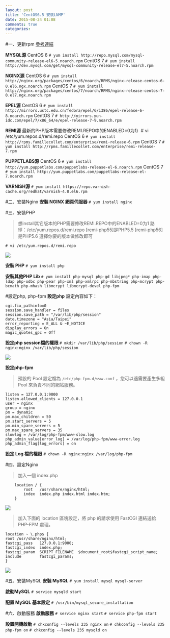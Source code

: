 ```yaml
---
layout: post
title: 'CentOS6.5 安裝LNMP'
date: 2015-08-24 01:08
comments: true
categories: 
---
```

#一、更新rpm
<a href="https://www.cnhzz.com/yum-repo/" target="_blank">參考連結</a>

**MYSQL源**
CentOS 6
`# yum install http://repo.mysql.com/mysql-community-release-el6-5.noarch.rpm`
CentOS 7
`# yum install http://dev.mysql.com/get/mysql-community-release-el7-5.noarch.rpm`

**NGINX源**
CentOS 6
`# yum install http://nginx.org/packages/centos/6/noarch/RPMS/nginx-release-centos-6-0.el6.ngx.noarch.rpm`
CentOS 7
`# yum install http://nginx.org/packages/centos/7/noarch/RPMS/nginx-release-centos-7-0.el7.ngx.noarch.rpm`

**EPEL源**
CentOS 6
`# yum install http://mirrors.ustc.edu.cn/fedora/epel/6/i386/epel-release-6-8.noarch.rpm`
CentOS 7
`# http://mirrors.yun-idc.com/epel/7/x86_64/e/epel-release-7-9.noarch.rpm`

**REMI源**
最新的PHP版本需要修改REMI.REPO中的ENABLED=0为1）# vi /etc/yum.repos.d/remi.repo
CentOS 6
`# yum install http://rpms.famillecollet.com/enterprise/remi-release-6.rpm`
CentOS 7
`# yum install http://rpms.famillecollet.com/enterprise/remi-release-7.rpm`

**PUPPETLABS源**
CentOS 6
`# yum install http://yum.puppetlabs.com/puppetlabs-release-el-6.noarch.rpm`
CentOS 7
`# yum install http://yum.puppetlabs.com/puppetlabs-release-el-7.noarch.rpm`

**VARNISH源**
`# yum install https://repo.varnish-cache.org/redhat/varnish-4.0.el6.rpm`

#二、安裝Nginx
**安裝 NGINX 網頁伺服器**
`# yum install nginx`

#三、安裝PHP
>想install其它版本的PHP需要修改REMI.REPO中的ENABLED=0为1
>路徑：/etc/yum.repos.d/remi.repo
>[remi-php55]是PHP5.5
>[remi-php56]是PHP5.6
>選擇你要的版本做修改即可

`# vi /etc/yum.repos.d/remi.repo`

<img desc="" src="//imagehosting.rickyfun.net/201508/002.png">


**安裝 PHP**
`# yum install php`

**安裝其他PHP Lib**
`# yum install php-mysql php-gd libjpeg* php-imap php-ldap php-odbc php-pear php-xml php-xmlrpc php-mbstring php-mcrypt php-bcmath php-mhash libmcrypt libmcrypt-devel php-fpm`

#設定php, php-fpm
**設定php**
設定內容如下：
```config /etc/php.ini
cgi.fix_pathinfo=0
session.save_handler = files
session.save_path = "/var/lib/php/session"
date.timezone = "Asia/Taipei"
error_reporting = E_ALL & ~E_NOTICE
display_errors = On
magic_quotes_gpc = Off
```

**設定php session檔的權限**
`# mkdir /var/lib/php/session`
`# chown -R nginx:nginx /var/lib/php/session`

<img desc="" src="//imagehosting.rickyfun.net/201508/003.png">

**設定php-fpm**
>預設的 Pool 設定檔為 `/etc/php-fpm.d/www.conf` ，您可以適需要產生多組 Pool 來負責不同的網站服務。

```config /etc/php-fpm.d/www.conf
listen = 127.0.0.1:9000
listen.allowed_clients = 127.0.0.1
user = nginx
group = nginx
pm = dynamic
pm.max_children = 50
pm.start_servers = 5
pm.min_spare_servers = 5
pm.max_spare_servers = 35
slowlog = /var/log/php-fpm/www-slow.log
php_admin_value[error_log] = /var/log/php-fpm/www-error.log
php_admin_flag[log_errors] = on
```

**設定 Log 檔的權限**
`# chown -R nginx:nginx /var/log/php-fpm`

#四、設定Nginx
>加入一個 index.php

```config /etc/nginx/conf.d/default.conf
    location / {
        root   /usr/share/nginx/html;
        index  index.php index.html index.htm;
    }
```

<img desc="" src="//imagehosting.rickyfun.net/201508/004.png">

>加入下面的 location 區塊設定，將 php 的請求使用 FastCGI 連結送給 PHP-FPM 處理。

```config /etc/nginx/conf.d/default.conf
location ~ \.php$ {
root /usr/share/nginx/html;
fastcgi_pass   127.0.0.1:9000;
fastcgi_index  index.php;
fastcgi_param  SCRIPT_FILENAME  $document_root$fastcgi_script_name;
include        fastcgi_params;
}
```

<img desc="" src="//imagehosting.rickyfun.net/201508/005.png">

#五、安裝MySQL
**安裝 MySQL**
`# yum install mysql mysql-server`

**啟動MySQL**
`# service mysqld start`

**配置 MySQL 基本設定**
`# /usr/bin/mysql_secure_installation`

#六、啟動服務
**啟動服務**
`# service nginx start`
`# service php-fpm start`

**設置開機啟動**
`# chkconfig --levels 235 nginx on`
`# chkconfig --levels 235 php-fpm on`
`# chkconfig --levels 235 mysqld on`